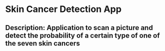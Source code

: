 # Skin Cancer Detection App
## Description: Application to scan a picture and detect the probability of a certain type of one of the seven skin cancers
